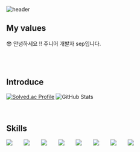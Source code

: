 ![header](https://capsule-render.vercel.app/api?type=waving&color=0:87CEEB,100:98FB98&height=190&section=header&text=Sep's%20GITHUB&fontSize=58)
## My values
😎 안녕하세요 !! 주니어 개발자 sep입니다.<br />
<br />
<br />
<br />
## Introduce
[![Solved.ac Profile](http://mazassumnida.wtf/api/v2/generate_badge?boj=dytpq0978)](https://solved.ac/dytpq0978/)
![GitHub Stats](https://github-readme-stats.vercel.app/api?username=yosep98&show_icons=true&theme=radical&hide_border=true&include_all_commits=true&count_private=true)
<br />
<br />
<br />
## Skills
<div style="display:flex;gap:30px;flex-wrap:wrap;">
   <img src="https://img.shields.io/badge/Java-007396?style=for-the-badge&logo=Java&logoColor=white">
  <img src="https://img.shields.io/badge/js-F7DF1E?style=for-the-badge&logo=javascript&logoColor=black">
  <img src="https://img.shields.io/badge/express-000000?style=for-the-badge&logo=express&logoColor=white">
  <img src="https://img.shields.io/badge/react-61DAFB?style=for-the-badge&logo=react&logoColor=black">
  <img src="https://img.shields.io/badge/MySQL-4479A1?style=for-the-badge&logo=mysql&logoColor=white">
<div style="display:flex;gap:30px;flex-wrap:wrap;">
  <img src="https://img.shields.io/badge/Docker-2496ED?style=for-the-badge&logo=Docker&logoColor=white">
  <img src="https://img.shields.io/badge/Kubernetes-326CE5?style=for-the-badge&logo=Kubernetes&logoColor=white">
  <img src="https://img.shields.io/badge/AWS-232F3E?style=for-the-badge&logo=amazonaws&logoColor=white">
</div>
<br />
<br />
<br />
